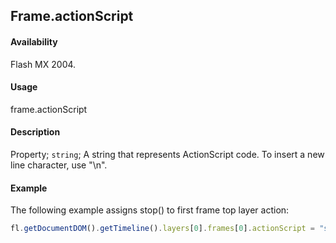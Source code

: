 ## Frame.actionScript

#### Availability

Flash MX 2004.

#### Usage

frame.actionScript

#### Description

Property; `string`; A string that represents ActionScript code. To insert a new line character, use "\n".

#### Example

The following example assigns stop() to first frame top layer action:

```javascript
fl.getDocumentDOM().getTimeline().layers[0].frames[0].actionScript = "stop();";
```

